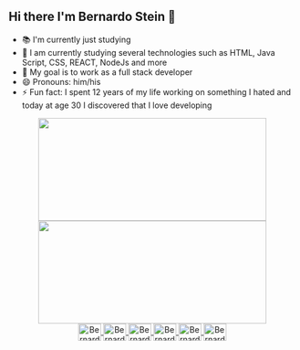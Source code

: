 ## Hi there I'm Bernardo Stein 👋

- 📚 I'm currently just studying
- 🌱 I am currently studying several technologies such as HTML, Java Script, CSS, REACT, NodeJs and more
- 🎯 My goal is to work as a full stack developer
- 😄 Pronouns: him/his
- ⚡ Fun fact: I spent 12 years of my life working on something I hated and today at age 30 I discovered that I love developing

<div align="center">
  <a href="https://github.com/CodeBernardo">
  <img width="400" height="180em" src="https://github-readme-stats.vercel.app/api?username=CodeBernardo&show_icons=true&theme=dracula&include_all_commits=true&count_private=true"/>
  <img width="400" height="180em" src="https://github-readme-stats.vercel.app/api/top-langs/?username=CodeBernardo&layout=compact&langs_count=7&theme=dracula"/>
</div>

<div style="display: inline_block" align="center"<br>
<img align="center" alt="Bernardo-html" height="30" width="40" src="https://cdn.jsdelivr.net/gh/devicons/devicon/icons/html5/html5-original.svg" />
<img align="center" alt="Bernardo-css" height="30" width="40" src="https://cdn.jsdelivr.net/gh/devicons/devicon/icons/css3/css3-original.svg" />
<img align="center" alt="Bernardo-js" height="30" width="40" src="https://cdn.jsdelivr.net/gh/devicons/devicon/icons/javascript/javascript-original.svg" />
<img align="center" alt="Bernardo-react" height="30" width="40" src="https://cdn.jsdelivr.net/gh/devicons/devicon/icons/react/react-original.svg" />
<img align="center" alt="Bernardo-TS" height="30" width="40" src="https://cdn.jsdelivr.net/gh/devicons/devicon/icons/typescript/typescript-original.svg" />
<img img align="center" alt="Bernardo-node" height="30" width="40" src="https://cdn.jsdelivr.net/gh/devicons/devicon/icons/nodejs/nodejs-original.svg" />
</div>

